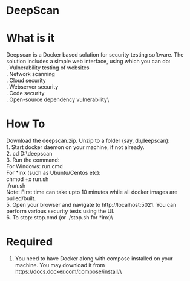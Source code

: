 
# DeepScan
# What is it
Deepscan is a Docker based solution for security testing software. The solution includes a simple web interface, using which you can do:\
     . Vulnerability testing of websites \
     . Network scanning\
     . Cloud security\
     . Webserver security\
     . Code security\
     . Open-source dependency vulnerability\
     
# How To
Download the deepscan.zip. Unzip to a folder (say, d:\deepscan):\
	1. Start docker daemon on your machine, if not already.\
	2. cd D:\deepscan\
	3. Run the command:\
		For Windows:  run.cmd \
		For *inx (such as Ubuntu/Centos etc):\
				chmod +x run.sh\
				./run.sh				\
	Note: First time can take upto 10 minutes while all docker images are pulled/built.\
	5. Open your browser and navigate to http://localhost:5021. You can perform various security tests using the UI.\
	6. To stop: stop.cmd  (or ./stop.sh for *inx)\
 
# Required
1. You need to have Docker along with compose installed on your machine. You may download it from https://docs.docker.com/compose/install/\


     
